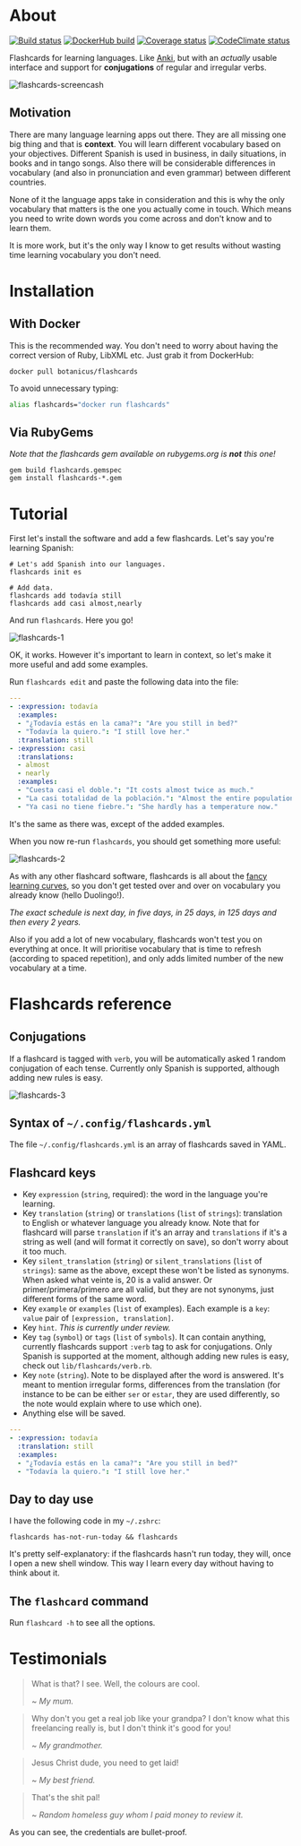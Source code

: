 # About

<!--[![Gem version][GV img]][Gem version]-->
[![Build status][BS img]][Build status]
[![DockerHub build][DH img]][DockerHub build status]
[![Coverage status][CS img]][Coverage status]
[![CodeClimate status][CC img]][CodeClimate status]

Flashcards for learning languages. Like [Anki](https://apps.ankiweb.net), but
with an *actually* usable interface and support for **conjugations** of regular
and irregular verbs.

![flashcards-screencash](https://raw.githubusercontent.com/botanicus/flashcards/master/doc/flashcards.gif)

## Motivation

There are many language learning apps out there. They are all missing one big thing and that is **context**. You will learn different vocabulary based on your objectives. Different Spanish is used in business, in daily situations, in books and in tango songs. Also there will be considerable differences in vocabulary (and also in pronunciation and even grammar) between different countries.

None of it the language apps take in consideration and this is why the only vocabulary that matters is the one you actually come in touch. Which means you need to write down words you come across and don't know and to learn them.

It is more work, but it's the only way I know to get results without wasting time learning vocabulary you don't need.

# Installation

## With Docker

This is the recommended way. You don't need to worry about having the correct version of Ruby, LibXML etc. Just grab it from DockerHub:

```
docker pull botanicus/flashcards
```

To avoid unnecessary typing:

```sh
alias flashcards="docker run flashcards"
```

## Via RubyGems

_Note that the flashcards gem available on rubygems.org is **not** this one!_

```
gem build flashcards.gemspec
gem install flashcards-*.gem
```

# Tutorial

First let's install the software and add a few flashcards. Let's say you're learning Spanish:

```shell
# Let's add Spanish into our languages.
flashcards init es

# Add data.
flashcards add todavía still
flashcards add casi almost,nearly
```

And run `flashcards`. Here you go!

![flashcards-1](https://raw.githubusercontent.com/botanicus/flashcards/master/doc/flashcards-1.png)

OK, it works. However it's important to learn in context, so let's make it more
useful and add some examples.

Run `flashcards edit` and paste the following data into the file:

```yaml
---
- :expression: todavía
  :examples:
  - "¿Todavía estás en la cama?": "Are you still in bed?"
  - "Todavía la quiero.": "I still love her."
  :translation: still
- :expression: casi
  :translations:
  - almost
  - nearly
  :examples:
  - "Cuesta casi el doble.": "It costs almost twice as much."
  - "La casi totalidad de la población.": "Almost the entire population."
  - "Ya casi no tiene fiebre.": "She hardly has a temperature now."
```

It's the same as there was, except of the added examples.

When you now re-run `flashcards`, you should get something more useful:

![flashcards-2](https://raw.githubusercontent.com/botanicus/flashcards/master/doc/flashcards-2.png)

As with any other flashcard software, flashcards is all about the [fancy learning curves](https://en.wikipedia.org/wiki/Spaced_repetition),
so you don't get tested over and over on vocabulary you already know (hello Duolingo!).

_The exact schedule is next day, in five days, in 25 days, in 125 days and then every 2 years._

Also if you add a lot of new vocabulary, flashcards won't test you on everything at once.
It will prioritise vocabulary that is time to refresh (according to spaced repetition),
and only adds limited number of the new vocabulary at a time.

# Flashcards reference

## Conjugations

If a flashcard is tagged with `verb`, you will be automatically asked 1 random
conjugation of each tense. Currently only Spanish is supported, although adding
new rules is easy.

![flashcards-3](https://raw.githubusercontent.com/botanicus/flashcards/master/doc/flashcards-3.png)

## Syntax of `~/.config/flashcards.yml`

The file `~/.config/flashcards.yml` is an array of flashcards saved in YAML.

## Flashcard keys

- Key `expression` (`string`, required): the word in the language you're learning.
- Key `translation` (`string`) or `translations` (`list` of `strings`): translation to English or whatever language you already know. Note that for flashcard will parse `translation` if it's an array and `translations` if it's a string as well (and will format it correctly on save), so don't worry about it too much.
- Key `silent_translation` (`string`) or `silent_translations` (`list` of `strings`): same as the above, except these won't be listed as synonyms. When asked what veinte is, 20 is a valid answer. Or primer/primera/primero are all valid, but they are not synonyms, just different forms of the same word.
- Key `example` or `examples` (`list` of examples). Each example is a `key`: `value` pair of `[expression, translation]`.
- Key `hint`. _This is currently under review._
- Key `tag` (`symbol`) or `tags` (`list` of `symbols`). It can contain anything, currently flashcards support `:verb` tag to ask for conjugations. Only Spanish is supported at the moment, although adding new rules is easy, check out `lib/flashcards/verb.rb`.
- Key `note` (`string`). Note to be displayed after the word is answered. It's meant to mention irregular forms, differences from the translation (for instance to be can be either `ser` or `estar`, they are used differently, so the note would explain where to use which one).
- Anything else will be saved.

```yaml
---
- :expression: todavía
  :translation: still
  :examples:
  - "¿Todavía estás en la cama?": "Are you still in bed?"
  - "Todavía la quiero.": "I still love her."
```

## Day to day use

I have the following code in my `~/.zshrc`:

```
flashcards has-not-run-today && flashcards
```

It's pretty self-explanatory: if the flashcards hasn't run today, they will, once I open a new shell window. This way I learn every day without having to think about it.

## The `flashcard` command

Run `flashcard -h` to see all the options.

# Testimonials

> What is that? I see. Well, the colours are cool.
>
> ~ <cite>My mum.</cite>

> Why don't you get a real job like your grandpa? I don't know what this freelancing really is, but I don't think it's good for you!
>
> ~ <cite>My grandmother.</cite>

> Jesus Christ dude, you need to get laid!
>
> ~ <cite>My best friend.</cite>

> That's the shit pal!
>
> ~ <cite>Random homeless guy whom I paid money to review it.</cite>

As you can see, the credentials are bullet-proof.

[Gem version]: https://rubygems.org/gems/flashcards
[Build status]: https://travis-ci.org/botanicus/flashcards
[DockerHub build status]: https://hub.docker.com/r/botanicus/flashcards
[Coverage status]: https://coveralls.io/github/botanicus/flashcards
[CodeClimate status]: https://codeclimate.com/github/botanicus/flashcards/maintainability

[GV img]: https://badge.fury.io/rb/flashcards.svg
[BS img]: https://travis-ci.org/botanicus/flashcards.svg?branch=master
[DH img]: https://img.shields.io/docker/automated/jrottenberg/ffmpeg.svg
[CS img]: https://img.shields.io/coveralls/botanicus/flashcards.svg
[CC img]: https://api.codeclimate.com/v1/badges/a99a88d28ad37a79dbf6/maintainability
[YD img]: http://img.shields.io/badge/yard-docs-blue.svg
